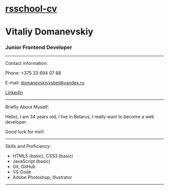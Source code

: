 [rsschool-cv](https://github.com/VitaliyDvil/rsschool-cv/blob/gh-pages/cv.md)
=====
# **Vitaliy Domanevskiy**
### Junior Frontend Developer
*****
Contact information:

Phone: +375 33 694 07 88

E-mail: domanevskiyvsbel@yandex.ru

[LinkedIn](https://www.linkedin.com/in/vitali-domanevski-a18964233/)
****
Briefly About Myself:

Hello), I am 34 years old, I live in Belarus, I really want to become a web developer.

Good luck for me!)
****
Skills and Proficiency:

* HTML5 (basic), CSS3 (basic)
* JavaScript (basic)
* Git, GitHub
* VS Code
* Adobe Photoshop, Illustrator
****
